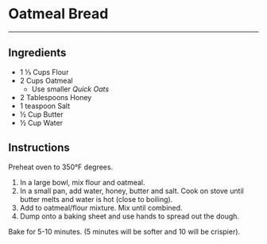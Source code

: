 # Oatmeal Bread
---
## Ingredients
- 1 ⅓ Cups Flour
- 2 Cups Oatmeal
  - Use smaller _Quick Oats_
- 2 Tablespoons Honey
- 1 teaspoon Salt
- ½ Cup Butter
- ½ Cup Water

## Instructions
Preheat oven to 350°F degrees.

1. In a large bowl, mix flour and oatmeal.
2. In a small pan, add water, honey, butter and salt. Cook on stove until butter melts and water is hot (close to boiling).
3. Add to oatmeal/flour mixture. Mix until combined.
4. Dump onto a baking sheet and use hands to spread out the dough.

Bake for 5-10 minutes. (5 minutes will be softer and 10 will be crispier).
